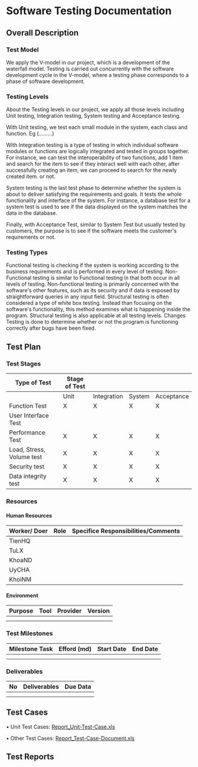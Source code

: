 # Software Testing Documentation

## Overall Description

### Test Model
We apply the V-model in our project, which is a development of the waterfall model. Testing is carried out concurrently with the software development cycle in the V-model, where a testing phase corresponds to a phase of software development.


### Testing Levels
About the Testing levels in our project, we apply all those levels including Unit testing, Integration testing, System testing and Acceptance testing.

With Unit testing, we test each small module in the system, each class and function. Eg (.........)

With Integration testing is a type of testing in which individual software modules or functions are logically integrated and tested in groups together. For instance, we can test the interoperability of two functions, add 1 item and search for the item to see if they interact well with each other, after successfully creating an item, we can proceed to search for the newly created item. or not.

System testing is the last test phase to determine whether the system is about to deliver satisfying the requirements and goals. It tests the whole functionality and interface of the system. For instance, a database test for a system test is used to see if the data displayed on the system matches the data in the database.

Finally, with Acceptance Test, similar to System Test but usually tested by customers, the purpose is to see if the software meets the customer's requirements or not.


### Testing Types
Functional testing is checking if the system is working according to the business requirements and is performed in every level of testing.
Non-Functional testing is similar to Functional testing in that both occur in all levels of testing. Non-functional testing is primarily concerned with the software's other features, such as its security and if data is exposed by straightforward queries in any input field.
Structural testing is often considered a type of white box testing. Instead than focusing on the software's functionality, this method examines what is happening inside the program. Structural testing is also applicable at all testing levels.
Changes Testing is done to determine whether or not the program is functioning correctly after bugs have been fixed.


## Test Plan

### Test Stages
| Type of Test                | Stage of Test |             |        |            |
|-----------------------------|---------------|-------------|--------|------------|
|                             | Unit          | Integration | System | Acceptance |
| Function Test               | X             | X           | X      | X          |
| User Interface Test         |               |             |        |            |
| Performance Test            | X             | X           | X      | X          |
| Load, Stress, Volume test   | X             | X           | X      | X          |
| Security test               | X             | X           | X      | X          |
| Data integrity test         | X             | X           | X      | X          |


### Resources

#### Human Resources
| Worker/ Doer | Role | Specifice Responsibilities/Comments |
|--------------|------|-------------------------------------|
| TienHQ       |      |                                     |
| TuLX         |      |                                     |
| KhoaND       |      |                                     |
| UyCHA        |      |                                     |
| KhoiNM       |      |                                     |


#### Environment
| Purpose | Tool | Provider | Version |
|---------|------|----------|---------|
|         |      |          |         |
|         |      |          |         |


### Test Milestones
| Milestone Task | Efford (md) | Start Date | End Date |
|----------------|-------------|------------|----------|
|                |             |            |          |
|                |             |            |          |


### Deliverables
| No | Deliverables | Due Data |
|----|--------------|----------|
|    |              |          |
|    |              |          |


## Test Cases
•	Unit Test Cases: [Report_Unit-Test-Case.xls](excel/Report_Unit-Test-Case.xls)

•	Other Test Cases: [Report_Test-Case-Document.xls](excel/Report_Test-Case-Document.xls)


## Test Reports

